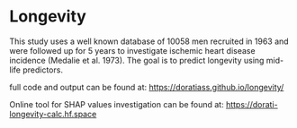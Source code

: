 # Longevity

This study uses a well known database of 10058 men recruited in 1963 and were followed up for 5 years to investigate ischemic heart disease incidence (Medalie et al. 1973). 
The goal is to predict longevity using mid-life predictors.

full code and output can be found at: https://doratiass.github.io/longevity/

Online tool for SHAP values investigation can be found at: https://dorati-longevity-calc.hf.space
